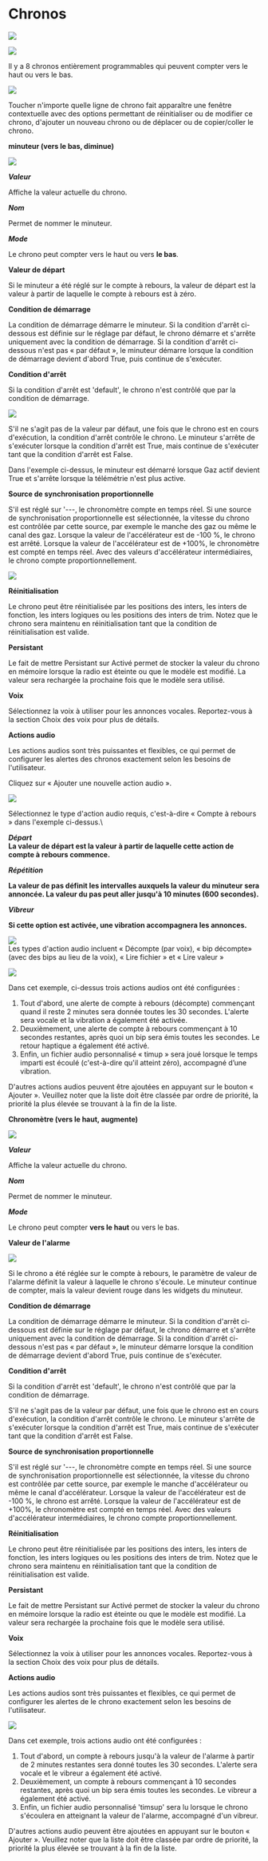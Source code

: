 # Chronos

![](../.gitbook/assets/0.png)

![](../.gitbook/assets/1.png)

Il y a 8 chronos entièrement programmables qui peuvent compter vers le haut ou vers le bas.

![](../.gitbook/assets/2.jpeg)

Toucher n'importe quelle ligne de chrono fait apparaître une fenêtre contextuelle avec des options permettant de réinitialiser ou de modifier ce chrono, d'ajouter un nouveau chrono ou de déplacer ou de copier/coller le chrono.

**minuteur (vers le bas, diminue)**

![](../.gitbook/assets/3.png)

_**Valeur**_

Affiche la valeur actuelle du chrono.

_**Nom**_

Permet de nommer le minuteur.

_**Mode**_

Le chrono peut compter vers le haut ou vers **le bas**.

**Valeur de départ**

Si le minuteur a été réglé sur le compte à rebours, la valeur de départ est la valeur à partir de laquelle le compte à rebours est à zéro.

**Condition de démarrage**

La condition de démarrage démarre le minuteur. Si la condition d'arrêt ci-dessous est définie sur le réglage par défaut, le chrono démarre et s'arrête uniquement avec la condition de démarrage. Si la condition d'arrêt ci-dessous n'est pas « par défaut », le minuteur démarre lorsque la condition de démarrage devient d'abord True, puis continue de s'exécuter.

**Condition d'arrêt**

Si la condition d'arrêt est 'default', le chrono n'est contrôlé que par la condition de démarrage.

![](../.gitbook/assets/4.jpeg)

S'il ne s'agit pas de la valeur par défaut, une fois que le chrono est en cours d'exécution, la condition d'arrêt contrôle le chrono. Le minuteur s'arrête de s'exécuter lorsque la condition d'arrêt est True, mais continue de s'exécuter tant que la condition d'arrêt est False.

Dans l'exemple ci-dessus, le minuteur est démarré lorsque Gaz actif devient True et s'arrête lorsque la télémétrie n'est plus active.

**Source de synchronisation proportionnelle**

S'il est réglé sur '---, le chronomètre compte en temps réel. Si une source de synchronisation proportionnelle est sélectionnée, la vitesse du chrono est contrôlée par cette source, par exemple le manche des gaz ou même le canal des gaz. Lorsque la valeur de l'accélérateur est de -100 %, le chrono est arrêté. Lorsque la valeur de l'accélérateur est de +100%, le chronomètre est compté en temps réel. Avec des valeurs d'accélérateur intermédiaires, le chrono compte proportionnellement.

![](../.gitbook/assets/5.png)

**Réinitialisation**

Le chrono peut être réinitialisée par les positions des inters, les inters de fonction, les inters logiques ou les positions des inters de trim. Notez que le chrono sera maintenu en réinitialisation tant que la condition de réinitialisation est valide.

**Persistant**

Le fait de mettre Persistant sur Activé permet de stocker la valeur du chrono en mémoire lorsque la radio est éteinte ou que le modèle est modifié. La valeur sera rechargée la prochaine fois que le modèle sera utilisé.

**Voix**

Sélectionnez la voix à utiliser pour les annonces vocales. Reportez-vous à la section Choix des voix pour plus de détails.

**Actions audio**

Les actions audios sont très puissantes et flexibles, ce qui permet de configurer les alertes des chronos exactement selon les besoins de l'utilisateur.

Cliquez sur « Ajouter une nouvelle action audio ».

![](../.gitbook/assets/6.png)

Sélectionnez le type d'action audio requis, c'est-à-dire « Compte à rebours » dans l'exemple ci-dessus.\


_**Départ**_\
**La valeur de départ est la valeur à partir de laquelle cette action de compte à rebours commence.**

_**Répétition**_

**La valeur de pas définit les intervalles auxquels la valeur du minuteur sera annoncée. La valeur du pas peut aller jusqu'à 10 minutes (600 secondes).**

_**Vibreur**_

**Si cette option est activée, une vibration accompagnera les annonces.**

![](../.gitbook/assets/7.png)\
Les types d'action audio incluent « Décompte (par voix), « bip décompte» (avec des bips au lieu de la voix), « Lire fichier » et « Lire valeur »

![](../.gitbook/assets/8.png)

Dans cet exemple, ci-dessus trois actions audios ont été configurées :

1. Tout d'abord, une alerte de compte à rebours (décompte) commençant quand il reste 2 minutes sera donnée toutes les 30 secondes. L'alerte sera vocale et la vibration a également été activée.
2. Deuxièmement, une alerte de compte à rebours commençant à 10 secondes restantes, après quoi un bip sera émis toutes les secondes. Le retour haptique a également été activé.
3. Enfin, un fichier audio personnalisé « timup » sera joué lorsque le temps imparti est écoulé (c'est-à-dire qu'il atteint zéro), accompagné d’une vibration.

D'autres actions audios peuvent être ajoutées en appuyant sur le bouton « Ajouter ». Veuillez noter que la liste doit être classée par ordre de priorité, la priorité la plus élevée se trouvant à la fin de la liste.

**Chronomètre (vers le haut, augmente)**

![](../.gitbook/assets/9.jpeg)

_**Valeur**_

Affiche la valeur actuelle du chrono.

_**Nom**_

Permet de nommer le minuteur.

_**Mode**_

Le chrono peut compter **vers le haut** ou vers le bas.

**Valeur de l'alarme**

![](../.gitbook/assets/10.jpeg)

Si le chrono a été réglée sur le compte à rebours, le paramètre de valeur de l'alarme définit la valeur à laquelle le chrono s'écoule. Le minuteur continue de compter, mais la valeur devient rouge dans les widgets du minuteur.

**Condition de démarrage**

La condition de démarrage démarre le minuteur. Si la condition d'arrêt ci-dessous est définie sur le réglage par défaut, le chrono démarre et s'arrête uniquement avec la condition de démarrage. Si la condition d'arrêt ci-dessous n'est pas « par défaut », le minuteur démarre lorsque la condition de démarrage devient d'abord True, puis continue de s'exécuter.

**Condition d'arrêt**

Si la condition d'arrêt est 'default', le chrono n'est contrôlé que par la condition de démarrage.

S'il ne s'agit pas de la valeur par défaut, une fois que le chrono est en cours d'exécution, la condition d'arrêt contrôle le chrono. Le minuteur s'arrête de s'exécuter lorsque la condition d'arrêt est True, mais continue de s'exécuter tant que la condition d'arrêt est False.

**Source de synchronisation proportionnelle**

S'il est réglé sur '---, le chronomètre compte en temps réel. Si une source de synchronisation proportionnelle est sélectionnée, la vitesse du chrono est contrôlée par cette source, par exemple le manche d'accélérateur ou même le canal d'accélérateur. Lorsque la valeur de l'accélérateur est de -100 %, le chrono est arrêté. Lorsque la valeur de l'accélérateur est de +100%, le chronomètre est compté en temps réel. Avec des valeurs d'accélérateur intermédiaires, le chrono compte proportionnellement.

**Réinitialisation**

Le chrono peut être réinitialisée par les positions des inters, les inters de fonction, les inters logiques ou les positions des inters de trim. Notez que le chrono sera maintenu en réinitialisation tant que la condition de réinitialisation est valide.

**Persistant**

Le fait de mettre Persistant sur Activé permet de stocker la valeur du chrono en mémoire lorsque la radio est éteinte ou que le modèle est modifié. La valeur sera rechargée la prochaine fois que le modèle sera utilisé.

**Voix**

Sélectionnez la voix à utiliser pour les annonces vocales. Reportez-vous à la section Choix des voix pour plus de détails.

**Actions audio**

Les actions audios sont très puissantes et flexibles, ce qui permet de configurer les alertes de le chrono exactement selon les besoins de l'utilisateur.

![](../.gitbook/assets/11.jpeg)

Dans cet exemple, trois actions audio ont été configurées :

1. Tout d'abord, un compte à rebours jusqu'à la valeur de l'alarme à partir de 2 minutes restantes sera donné toutes les 30 secondes. L'alerte sera vocale et le vibreur a également été activé.
2. Deuxièmement, un compte à rebours commençant à 10 secondes restantes, après quoi un bip sera émis toutes les secondes. Le vibreur a également été activé.
3. Enfin, un fichier audio personnalisé 'timsup' sera lu lorsque le chrono s'écoulera en atteignant la valeur de l'alarme, accompagné d'un vibreur.

D'autres actions audio peuvent être ajoutées en appuyant sur le bouton « Ajouter ». Veuillez noter que la liste doit être classée par ordre de priorité, la priorité la plus élevée se trouvant à la fin de la liste.
